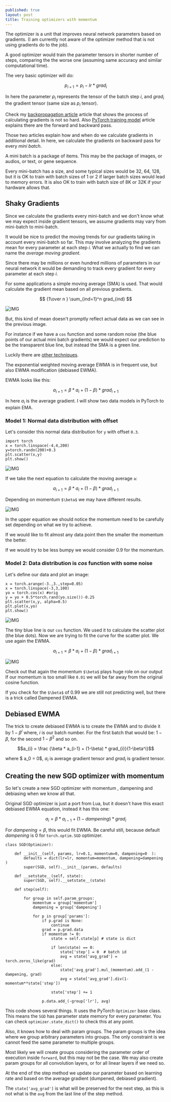 ```yaml
---
published: true
layout: post
title: Training optimizers with momentum
---
```

The optimizer is a unit that improves neural network parameters based on gradients. (I am currently not aware of the optimizer method that is not using gradients do to the job).

A good optimizer would train the parameter tensors in shorter number of steps, comparing the the worse one (assuming same accuracy and similar computational time).

The very basic optimizer will do:

$$ p_{i+1} = p_{i} - lr * grad_{i} $$

In here the parameter $p_{i}$ represents the tensor of the batch step $i$, and $grad_{i}$ the gradient tensor (same size as $p_i$ tensor).

Check my [backpropagation article](https://dejanbatanjac.github.io/2019/01/30/Backpropagation-honorable-notes.html) article that shows the process of calculating gradients is not so hard. Also [PyTorch training model](https://dejanbatanjac.github.io/2019/02/15/PyTorch-training-model.html) article explains there are the forward and backward pass.

Those two articles explain how and when do we calculate gradients in additional detail. In here, we calculate the gradients on backward pass for every *mini batch*. 

A mini batch is a package of items. This may be the package of images, or audios, or text, or gene sequence. 

Every mini-batch has a size, and some typical sizes would be 32, 64, 128, but it is OK to train with batch sizes of 1 or 2 if larger batch sizes would lead to memory errors. It is also OK to train with batch size of 8K or 32K if your hardware allows that.

## Shaky Gradients

Since we calculate the gradients every mini-batch and we don't know what we may expect inside gradient tensors, we assume gradients may vary from mini-batch to mini-batch.

It would be nice to predict the moving trends for our gradients taking in account every mini-batch so far. This may involve analyzing the gradients mean for every parameter at each step $i$. What we actually to find we can name the *average moving gradient*.

Since there may be millions or even hundred millions of parameters in our neural network it would be demanding to track every gradient for every parameter at each step $i$.

For some applications a simple moving average (SMA) is used. That would calculate the gradient mean based on all previous gradients.

$$ {1\over n } \sum_{ind=1}^n grad_{ind}  $$

![IMG](/images/momentum5.png)

But, this kind of mean doesn't promptly reflect actual data as we can see in the previous image.

For instance if we have a `cos` function and some random noise (the blue points of our actual mini batch gradients) we would expect our prediction to be the transparent blue line, but instead the SMA is a green line.

Luckily there are [other techniques](https://en.wikipedia.org/wiki/Moving_average).

The exponential weighted moving average EWMA is in frequent use, but also EWMA modification (debiased EWMA).

EWMA looks like this:

$$a_{i+1} = \beta * a_i + (1-\beta) * grad_{i+1}$$

In here $a_i$ is the average gradient. I will show two data models in PyTorch to explain EMA.

### Model 1: Normal data distribution with offset

Let's consider this normal data distribution for `y` with offset `0.3`.
```
import torch
x = torch.linspace(-4,4,200)
y=torch.randn(200)+0.3
plt.scatter(x,y)
plt.show()
```

![IMG](/images/momentum1.png)

If we take the next equation to calculate the moving average `a`:

$$a_{i+1} = \beta * a_i + (1-\beta) * grad_{i+1}$$

Depending on momentum `$\beta$` we may have different results.

![IMG](/images/momentum2.gif)

In the upper equation we should notice the momentum need to be carefully set depending on what we try to achieve.

If we would like to fit almost any data point then the smaller the momentum the better.

If we would try to be less bumpy we would consider 0.9 for the momentum.


### Model 2: Data distribution is *cos* function with some noise

Let's define our data and plot an image:

```
x = torch.arange(-3.,3.,step=0.05)
x = torch.linspace(-3,3,100)
yo = torch.cos(x) #orig
y = yo + 0.5*torch.rand(yo.size())-0.25
plt.scatter(x,y, alpha=0.5)
plt.plot(x,yo)
plt.show()
```

![IMG](/images/momentum3.png)

The tiny blue line is our `cos` function. We used it to calculate the scatter plot (the blue dots). Now we are trying to fit the curve for the scatter plot. We use again the EWMA.

$$a_{i+1} = \beta * a_i + (1-\beta) * grad_{i+1}$$


![IMG](/images/momentum4.gif)

Check out that again the momentum `$\beta$` plays huge role on our output If our momentum is too small like `0.01` we will be far away from the original cosine function.

If you check for the `$\beta$` of 0.99 we are still not predicting well, but there is a trick called Dampened EWMA.


## Debiased EWMA

The trick to create debiased EWMA is to create the EWMA and to divide it by $1-\beta^i$ where, $i$ is our batch number. For the first batch that would be: $1-\beta$, for the second $1-\beta^2$  and so on.

$$a_{i} = \frac {\beta * a_{i-1} + (1-\beta) * grad_{i}}{1-\beta^i}$$

where $ a_0 = 0$, $a_i$ is average gradient tensor and $grad_i$ is gradient tensor.

## Creating the new SGD optimizer with momentum

So let's create a new SGD optimizer with momentum , dampening and debiasing when we know all that.

Original SGD optimizer is just a port from Lua, but it doesn't have this exact debiased EWMA equation, instead it has this one:

$$a_{i} = \beta * a_{i-1} + (1-dampening) * grad_{i}$$

For $dampening = \beta$, this would fit EWMA. Be careful still, because default $dampening$ is 0 for `torch.optim.SGD` optimizer.

```
class SGD(Optimizer): 
   
    def __init__(self, params, lr=0.1, momentum=0, dampening=0  ):        
        defaults = dict(lr=lr, momentum=momentum, dampening=dampening  )
        super(SGD, self).__init__(params, defaults)        

    def __setstate__(self, state):
        super(SGD, self).__setstate__(state)

    def step(self):       
        
        for group in self.param_groups:
            momentum = group['momentum']
            dampening = group['dampening'] 
            
            for p in group['params']:
                if p.grad is None:
                    continue
                grad = p.grad.data
                if momentum != 0:
                    state = self.state[p] # state is dict 

                    if len(state) == 0:                                            
                        state['step'] = 0  # batch id
                        avg = state['avg_grad'] = torch.zeros_like(grad)                    
                    else:                        
                        state['avg_grad'].mul_(momentum).add_(1 - dampening, grad)                        
                        avg = state['avg_grad'].div(1-momentum**state['step'])
                        
                    state['step'] += 1                    

                p.data.add_(-group['lr'], avg)   
```                

This code shows several things. It uses the PyTorch `Optimizer` base class. This means the `SGD` has parameter state memory for every parameter.
You can check `optimizer.state_dict()` to check this at any point.

Also, it knows how to deal with param groups. The param groups is the idea where we group arbitrary parameters into groups. The only constraint is we cannot feed the same parameter to multiple groups.

Most likely we will create groups considering the parameter order of execution inside `forward`, but this may not be the case. We may also create param groups for all convolution layers, or for all linear layers if we need so.

At the end of the step method we update our parameter based on learning rate and based on the average gradient (dumpened, debiased gradient).

The `state['avg_grad']` is what will be preserved for the next step, as this is not what is the `avg` from the last line of the step method.

